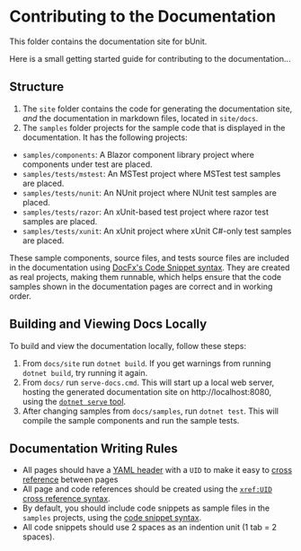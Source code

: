# Contributing to the Documentation

This folder contains the documentation site for bUnit.

Here is a small getting started guide for contributing to the documentation...

## Structure

1. The `site` folder contains the code for generating the documentation site, _and_ the documentation in markdown files, located in `site/docs`.
2. The `samples` folder projects for the sample code that is displayed in the documentation. It has the following projects:  
  - `samples/components`: A Blazor component library project where components under test are placed.
  - `samples/tests/mstest`: An MSTest project where MSTest test samples are placed.
  - `samples/tests/nunit`: An NUnit project where NUnit test samples are placed.
  - `samples/tests/razor`: An xUnit-based test project where razor test samples are placed.
  - `samples/tests/xunit`: An xUnit project where xUnit C#-only test samples are placed.
  
These sample components, source files, and tests source files are included in the documentation using [DocFx's Code Snippet syntax](https://dotnet.github.io/docfx/spec/docfx_flavored_markdown.html?tabs=tabid-1%2Ctabid-a#code-snippet). They are created as real projects, making them runnable, which helps ensure that the code samples shown in the documentation pages are correct and in working order.  

## Building and Viewing Docs Locally

To build and view the documentation locally, follow these steps:

1. From `docs/site` run `dotnet build`. If you get warnings from running `dotnet build`, try running it again.
2. From `docs/` run `serve-docs.cmd`. This will start up a local web server, hosting the generated documentation site on http://localhost:8080, using the [`dotnet serve` tool](https://github.com/natemcmaster/dotnet-serve).
3. After changing samples from `docs/samples`, run `dotnet test`. This will compile the sample components and run the sample tests.

## Documentation Writing Rules

- All pages should have a [YAML header](https://dotnet.github.io/docfx/spec/docfx_flavored_markdown.html#yaml-header) with a `UID` to make it easy to [cross reference](https://dotnet.github.io/docfx/spec/docfx_flavored_markdown.html#cross-reference) between pages
- All page and code references should be created using the [`xref:UID` cross reference syntax](https://dotnet.github.io/docfx/tutorial/links_and_cross_references.html#using-cross-reference).
-   By default, you should include code snippets as sample files in the `samples` projects, using the [code snippet syntax](https://dotnet.github.io/docfx/spec/docfx_flavored_markdown.html#code-snippet).
- All code snippets should use 2 spaces as an indention unit (1 tab = 2 spaces).
<!--stackedit_data:
eyJoaXN0b3J5IjpbLTE5OTQ3MTc1MTMsLTczNTM0NDc0OV19
-->